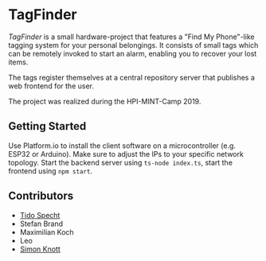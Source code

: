 # TagFinder

*TagFinder* is a small hardware-project that features a "Find My Phone"-like tagging system for your personal belongings.
It consists of small tags which can be remotely invoked to start an alarm, enabling you to recover your lost items.

The tags register themselves at a central repository server that publishes a web frontend for the user.

The project was realized during the HPI-MINT-Camp 2019.

## Getting Started

Use Platform.io to install the client software on a microcontroller (e.g. ESP32 or Arduino).
Make sure to adjust the IPs to your specific network topology.
Start the backend server using `ts-node index.ts`, start the frontend using `npm start`.

## Contributors

- [Tido  Specht](https://github.com/VanModers)
- Stefan Brand
- Maximilian Koch
- Leo
- [Simon Knott](https://github.com/skn0tt)